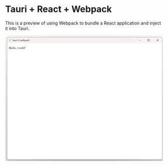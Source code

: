 # Tauri + React + Webpack

This is a preview of using Webpack to bundle a React application and inject it into Tauri.

![](./assets/preview.png)
